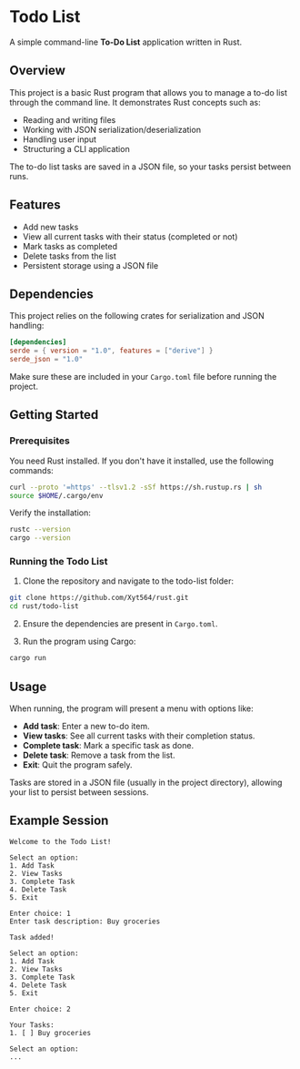 # Todo List

A simple command-line **To-Do List** application written in Rust.

## Overview

This project is a basic Rust program that allows you to manage a to-do list through the command line. It demonstrates Rust concepts such as:

* Reading and writing files
* Working with JSON serialization/deserialization
* Handling user input
* Structuring a CLI application

The to-do list tasks are saved in a JSON file, so your tasks persist between runs.

## Features

* Add new tasks
* View all current tasks with their status (completed or not)
* Mark tasks as completed
* Delete tasks from the list
* Persistent storage using a JSON file

## Dependencies

This project relies on the following crates for serialization and JSON handling:

```toml
[dependencies]
serde = { version = "1.0", features = ["derive"] }
serde_json = "1.0"
```

Make sure these are included in your `Cargo.toml` file before running the project.

## Getting Started

### Prerequisites

You need Rust installed. If you don't have it installed, use the following commands:

```bash
curl --proto '=https' --tlsv1.2 -sSf https://sh.rustup.rs | sh
source $HOME/.cargo/env
```

Verify the installation:

```bash
rustc --version
cargo --version
```

### Running the Todo List

1. Clone the repository and navigate to the todo-list folder:

```bash
git clone https://github.com/Xyt564/rust.git
cd rust/todo-list
```

2. Ensure the dependencies are present in `Cargo.toml`.

3. Run the program using Cargo:

```bash
cargo run
```

## Usage

When running, the program will present a menu with options like:

* **Add task**: Enter a new to-do item.
* **View tasks**: See all current tasks with their completion status.
* **Complete task**: Mark a specific task as done.
* **Delete task**: Remove a task from the list.
* **Exit**: Quit the program safely.

Tasks are stored in a JSON file (usually in the project directory), allowing your list to persist between sessions.

## Example Session

```plaintext
Welcome to the Todo List!

Select an option:
1. Add Task
2. View Tasks
3. Complete Task
4. Delete Task
5. Exit

Enter choice: 1
Enter task description: Buy groceries

Task added!

Select an option:
1. Add Task
2. View Tasks
3. Complete Task
4. Delete Task
5. Exit

Enter choice: 2

Your Tasks:
1. [ ] Buy groceries

Select an option:
...
